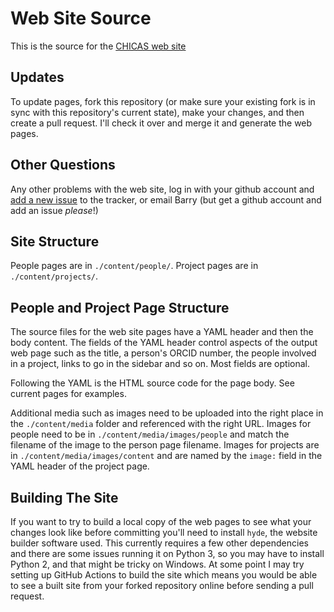 # Web Site Source

This is the source for the [CHICAS web site](http://chicas-lancaster.github.io/index.html)

## Updates

To update pages, fork this repository (or make sure your existing fork is in sync with this
repository's current state), make your changes, and then create a pull request. I'll check
it over and merge it and generate the web pages.

## Other Questions

Any other problems with the web site, log in with your github account
and [add a new issue](https://github.com/chicas-lancaster/websource/issues) to the
tracker, or email Barry (but get a github account and add an issue *please*!)

## Site Structure

People pages are in `./content/people/`. Project pages are in `./content/projects/`.

## People and Project Page Structure

The source files for the web site pages have a YAML header and then the body content.
The fields of the YAML header control aspects of the output web page such as the title,
a person's ORCID number, the people involved in a project, links to go in the sidebar
and so on. Most fields are optional.

Following the YAML is the HTML source code for the page body. See current 
pages for examples.

Additional media such as images need to be uploaded into the right place in the `./content/media`
folder and referenced with the right URL. Images for people need to be in `./content/media/images/people`
and match the filename of the image to the person page filename. Images for projects are in
`./content/media/images/content` and are named by the `image:` field in the YAML header of the project
page.

## Building The Site

If you want to try to build a local copy of the web pages to see what your changes look like before
committing you'll need to install `hyde`, the website builder software used. This currently requires
a few other dependencies and there are some issues running it on Python 3, so you may have to install
Python 2, and that might be tricky on Windows. At some point I may try setting up GitHub Actions to
build the site which means you would be able to see a built site from your forked repository 
online before sending a pull request. 
